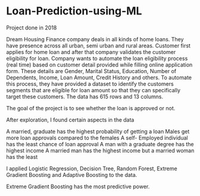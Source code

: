 # Loan-Prediction-using-ML

Project done in 2018

Dream Housing Finance company deals in all kinds of home loans. They have presence across all urban, semi urban and rural areas. Customer first applies for home loan and after that company validates the customer eligibility for loan.
Company wants to automate the loan eligibility process (real time) based on customer detail provided while filling online application form. These details are Gender, Marital Status, Education, Number of Dependents, Income, Loan Amount, Credit History and others. To automate this process, they have provided a dataset to identify the customers segments that are eligible for loan amount so that they can specifically target these customers. 
The data has 615 rows and 13 columns.

The goal of the project is to see whether the loan is approved or not. 

After exploration, I found certain aspects in the data 

A married, graduate has the highest probability of getting a loan
Males get more loan approvals compared to the females
A self- Employed individual has the least chance of loan approval
A man with a graduate degree has the highest income 
A married man has the highest income but a married woman has the least 

I applied Logistic Regression, Decision Tree, Random Forest, Extreme Gradient Boosting and Adaptive Boosting to the data. 

Extreme Gradient Boosting has the most predictive power. 
